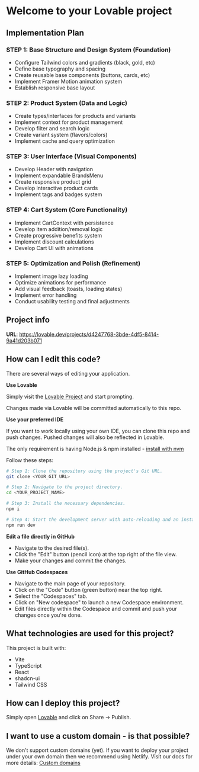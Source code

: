 # Welcome to your Lovable project

## Implementation Plan

### STEP 1: Base Structure and Design System (Foundation)
- Configure Tailwind colors and gradients (black, gold, etc)
- Define base typography and spacing
- Create reusable base components (buttons, cards, etc)
- Implement Framer Motion animation system
- Establish responsive base layout

### STEP 2: Product System (Data and Logic)
- Create types/interfaces for products and variants
- Implement context for product management
- Develop filter and search logic
- Create variant system (flavors/colors)
- Implement cache and query optimization

### STEP 3: User Interface (Visual Components)
- Develop Header with navigation
- Implement expandable BrandsMenu
- Create responsive product grid
- Develop interactive product cards
- Implement tags and badges system

### STEP 4: Cart System (Core Functionality)
- Implement CartContext with persistence
- Develop item addition/removal logic
- Create progressive benefits system
- Implement discount calculations
- Develop Cart UI with animations

### STEP 5: Optimization and Polish (Refinement)
- Implement image lazy loading
- Optimize animations for performance
- Add visual feedback (toasts, loading states)
- Implement error handling
- Conduct usability testing and final adjustments

## Project info

**URL**: https://lovable.dev/projects/d4247768-3bde-4df5-8414-9a41d203b071

## How can I edit this code?

There are several ways of editing your application.

**Use Lovable**

Simply visit the [Lovable Project](https://lovable.dev/projects/d4247768-3bde-4df5-8414-9a41d203b071) and start prompting.

Changes made via Lovable will be committed automatically to this repo.

**Use your preferred IDE**

If you want to work locally using your own IDE, you can clone this repo and push changes. Pushed changes will also be reflected in Lovable.

The only requirement is having Node.js & npm installed - [install with nvm](https://github.com/nvm-sh/nvm#installing-and-updating)

Follow these steps:

```sh
# Step 1: Clone the repository using the project's Git URL.
git clone <YOUR_GIT_URL>

# Step 2: Navigate to the project directory.
cd <YOUR_PROJECT_NAME>

# Step 3: Install the necessary dependencies.
npm i

# Step 4: Start the development server with auto-reloading and an instant preview.
npm run dev
```

**Edit a file directly in GitHub**

- Navigate to the desired file(s).
- Click the "Edit" button (pencil icon) at the top right of the file view.
- Make your changes and commit the changes.

**Use GitHub Codespaces**

- Navigate to the main page of your repository.
- Click on the "Code" button (green button) near the top right.
- Select the "Codespaces" tab.
- Click on "New codespace" to launch a new Codespace environment.
- Edit files directly within the Codespace and commit and push your changes once you're done.

## What technologies are used for this project?

This project is built with:

- Vite
- TypeScript
- React
- shadcn-ui
- Tailwind CSS

## How can I deploy this project?

Simply open [Lovable](https://lovable.dev/projects/d4247768-3bde-4df5-8414-9a41d203b071) and click on Share -> Publish.

## I want to use a custom domain - is that possible?

We don't support custom domains (yet). If you want to deploy your project under your own domain then we recommend using Netlify. Visit our docs for more details: [Custom domains](https://docs.lovable.dev/tips-tricks/custom-domain/)